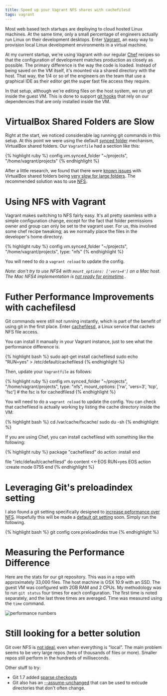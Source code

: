 ```yaml
---
title: Speed up your Vagrant NFS shares with cachefilesd
tags: vagrant
---
```


Most web based tech startups are deploying to cloud hosted Linux machines. At the same time, only a small percentage of engineers actually run Linux on their development desktops. Enter [Vagrant](http://www.vagrantup.com/), an easy way to provision local Linux development environments in a virtual machine.

At my current startup, we're using Vagrant with our regular [Chef](http://www.getchef.com/chef/) recipes so that the configuration of development matches production as closely as possible. The primary difference is the way the code is loaded. Instead of being saved on the VM itself, it's mounted via a shared directory with the host. That way, the 1/4 or so of the engineers on the team that use a graphical IDE as their editor get the super fast file access they require.

In that setup, although we're editing files on the host system, we run git inside the guest VM. This is done to support [git hooks](http://git-scm.com/book/en/Customizing-Git-Git-Hooks) that rely on our dependencies that are only installed inside the VM.

# VirtualBox Shared Folders are Slow

Right at the start, we noticed considerable lag running git commands in this setup. At this point we were using the default [synced folder](http://docs.vagrantup.com/v2/synced-folders/basic_usage.html) mechanism, VirtualBox shared folders. Our `Vagrantfile` had a section like this:

{% highlight ruby %}
config.vm.synced_folder "~/projects", "/home/vagrant/projects"
{% endhighlight %}

After a little research, we found that there were [known issues](http://jsosic.wordpress.com/tag/shared-folders/) with VirtualBox shared folders being [very slow for large folders](https://forums.virtualbox.org/viewtopic.php?f=6&t=55044). The recommended solution was to use [NFS](http://en.wikipedia.org/wiki/Network_File_System).

# Using NFS with Vagrant

Vagrant makes switching to NFS fairly easy. It's all pretty seamless with a simple configuration change, except for the fact that folder permissions owner and group can only be set to the vagrant user. For us, this involved some chef recipe tweaking; as we normally place the files in the developer's home directory.

{% highlight ruby %}
config.vm.synced_folder "~/projects", "/home/vagrant/projects", type: "nfs"
{% endhighlight %}

You will need to do a `vagrant reload` to update the config.

*Note: don't try to use NFS4 with `mount_options: ['vers=4']` on a Mac host. The Mac NFS4 implementation is [not ready for primetime](http://dfusion.com.au/wiki/tiki-index.php?page=NFSv4+on+Apple+OS+X).*.

# Futher Performance Improvements with cachefilesd

Git commands were still not running instantly, which is part of the benefit of using git in the first place. Enter [cachefilesd](http://linux.die.net/man/8/cachefilesd), a Linux service that caches NFS file access.

You can install it manually in your Vagrant instance, just to see what the performance difference is.

{% highlight bash %}
sudo apt-get install cachefilesd
sudo echo "RUN=yes" > /etc/default/cachefilesd
{% endhighlight %}

Then, update your `Vagrantfile` as follows:

{% highlight ruby %}
config.vm.synced_folder "~/projects", "/home/vagrant/projects", type: "nfs", mount_options: ['rw', 'vers=3', 'tcp', 'fsc']  # the fsc is for cachedfilesd
{% endhighlight %}

You will need to do a `vagrant reload` to update the config. You can check that cachefilesd is actually working by listing the cache directory inside the VM:

{% highlight bash %}
cd /var/cache/fscache/
sudo du -sh
{% endhighlight %}

If you are using Chef, you can install cachefilesd with something like the following:

{% highlight ruby %}
package "cachefilesd" do
  action :install
end

file "/etc/default/cachefilesd" do
  content <<-EOS
RUN=yes
  EOS
  action :create
  mode 0755
end
{% endhighlight %}

# Leveraging Git's preloadindex setting

I also found a git setting specifically designed to [increase peformance over NFS](http://git-scm.com/docs/git-config). Hopefully this will be made a [default git setting](http://git.661346.n2.nabble.com/git-status-takes-30-seconds-on-Windows-7-Why-td7580816.html#a7580853) soon. Simply run the following.

{% highlight bash %}
git config core.preloadindex true
{% endhighlight %}

# Measuring the Performance Difference

Here are the stats for our git repository. This was in a repo with approximately 33,000 files. The host machine is OSX 10.9 with an SSD. The guest VM was configured with 2GB RAM and 2 CPUs. My methodology was to run `git status` four times for each configuration. The first time is noted separately, and the last three times are averaged. Time was measured using the `time` command.

![performance numbers](/blog/images/nfsgit.png)

# Still looking for a better solution

Git over NFS is [not ideal](http://git.661346.n2.nabble.com/hosting-git-on-a-nfs-td1489016.html), even when everything is "local". The main problem seems to be very large repos (tens of thousands of files or more). Smaller repos still perform in the hundreds of milliseconds.

Other stuff to try:

- Git 1.7 added [sparse checkouts](http://jasonkarns.com/blog/subdirectory-checkouts-with-git-sparse-checkout/)
- Git also has an [--assume-unchanged](http://git-scm.com/docs/git-update-index#_using_%60%60assume_unchanged%27%27_bit) that can be used to exlcude directories that don't often change.
